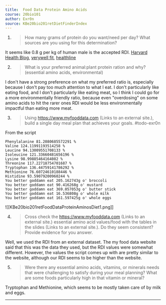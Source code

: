 ```yaml
---
title:  Food Data Protein Amino Acids
course: 20bio101
author: Exr0n
source: KBe20bio201retDietFinderIndex
---
```


1. > How many grams of protein do you want/need per day? What sources are you using for this determination?

It seems like 0.8 g per kg of human male is the accepted RDI. [Harvard Health Blog](https://www.health.harvard.edu/blog/how-much-protein-do-you-need-every-day-201506188096), [verywell fit](https://www.verywellfit.com/how-to-calculate-how-much-protein-you-need-3955709), [healthline](https://www.healthline.com/nutrition/how-much-protein-per-day)

2.  > What is your preferred animal:plant protein ration and why? (essential amino acids, environmental)

I don't have a strong preference on what my preferred ratio is, especially because I don't pay too much attention to what I eat. I don't particularly like eating food, and I don't particularly like eating meat, so I think I could go for a more environmentally friendly ratio, because even "overdosing" on some amino acids to hit the rarer ones RDI would be less environmentally impactful than eating more meat.

3.  > Using  https://www.myfooddata.com (Links to an external site.), build a single day meal plan that achieves your goals. 
#todo-exr0n

From the script
```
Phenylalanine 81.2080685572291 %
Valine 124.11991193514258 %
Leucine 94.13009551708133 %
Isoleucine 121.33660481656196 %
Lysine 98.99885464164082 %
Threonine 117.22718754701687 %
Tryptophan 136.44759141786292 %
Methionine 76.60724610188446 %
Histidine 93.59079200960244 %
You better goddamn eat 205.162743g o' broccoli
You better goddamn eat 90.416268g o' mustard
You better goddamn eat 369.057053g o' butter stick
You better goddamn eat 16.536808g o' whole milk
You better goddamn eat 161.597425g o' whole eggs
```

![[KBe20bio201retFoodDataProteinAminosDiet1.png]]

4. > Cross check the https://www.myfooddata.com (Links to an external site.) essential amino acid values/food with the tables in the slides (Links to an external site.). Do they seem consistent? Provide evidence for you answer.

Well, we used the RDI from an external dataset. The my food data website said that this was the data they used, but the RDI values were somewhat different. However, the values the script comes up with are pretty similar to the website, although our RDI seems to be higher than the website.

 5. > Were there any essential amino acids, vitamins, or minerals needs that were challenging to satisfy during your meal planning?   What are some foods particularly high in that vitamin or mineral?
 
 Tryptophan and Methionine, which seems to be mostly taken care of by milk and eggs.

---
